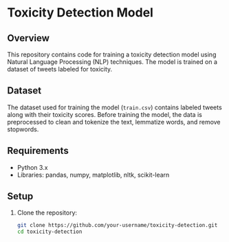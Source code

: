 # Toxicity Detection Model

## Overview

This repository contains code for training a toxicity detection model using Natural Language Processing (NLP) techniques. The model is trained on a dataset of tweets labeled for toxicity.

## Dataset

The dataset used for training the model (`train.csv`) contains labeled tweets along with their toxicity scores. Before training the model, the data is preprocessed to clean and tokenize the text, lemmatize words, and remove stopwords.

## Requirements

- Python 3.x
- Libraries: pandas, numpy, matplotlib, nltk, scikit-learn

## Setup

1. Clone the repository:
   
   ```bash
   git clone https://github.com/your-username/toxicity-detection.git
   cd toxicity-detection
